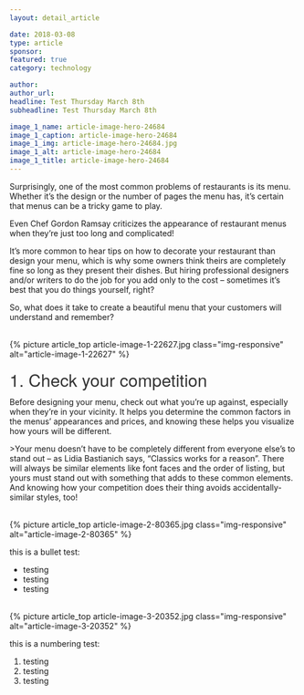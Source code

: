 ```yaml
---
layout: detail_article

date: 2018-03-08
type: article
sponsor:
featured: true
category: technology        

author:  
author_url: 
headline: Test Thursday March 8th
subheadline: Test Thursday March 8th

image_1_name: article-image-hero-24684
image_1_caption: article-image-hero-24684
image_1_img: article-image-hero-24684.jpg
image_1_alt: article-image-hero-24684
image_1_title: article-image-hero-24684
---
```

<p>Surprisingly, one of the most common problems of restaurants is its menu. Whether it&rsquo;s the design or the number of pages the menu has, it&rsquo;s certain that menus can be a tricky game to play.</p><!--more-->
<p>Even Chef Gordon Ramsay criticizes the appearance of restaurant menus when they&rsquo;re just too long and complicated!</p>
<p>It&rsquo;s more common to hear tips on how to decorate your restaurant than design your menu, which is why some owners think theirs are completely fine so long as they present their dishes. But hiring professional designers and/or writers to do the job for you add only to the cost &ndash; sometimes it&rsquo;s best that you do things yourself, right?</p>
<p>So, what does it take to create a beautiful menu that your customers will understand and remember?</p><br>{% picture article_top article-image-1-22627.jpg class="img-responsive" alt="article-image-1-22627" %}<br><h2 id="1-check-your-competition" style="box-sizing: border-box; margin: 20px 0px 10px; padding: 0px; border: 0px; font-family: 'Helvetica Neue', Helvetica, Arial, sans-serif; font-size: 30px; font-weight: 500; font-stretch: inherit; line-height: 1.1; vertical-align: baseline; color: #333333;">1. Check your competition</h2>
<p>Before designing your menu, check out what you&rsquo;re up against, especially when they&rsquo;re in your vicinity. It helps you determine the common factors in the menus&rsquo; appearances and prices, and knowing these helps you visualize how yours will be different.</p>
<p>>Your menu doesn&rsquo;t have to be completely different from everyone else&rsquo;s to stand out &ndash; as Lidia Bastianich says, &ldquo;Classics works for a reason&rdquo;. There will always be similar elements like font faces and the order of listing, but yours must stand out with something that adds to these common elements. And knowing how your competition does their thing avoids accidentally-similar styles, too!</p><br>{% picture article_top article-image-2-80365.jpg class="img-responsive" alt="article-image-2-80365" %}<br><p>this is a bullet test:</p>
<ul>
<li>testing</li>
<li>testing</li>
<li>testing</li>
</ul><br>{% picture article_top article-image-3-20352.jpg class="img-responsive" alt="article-image-3-20352" %}<br><p>this is a numbering test:</p>
<ol>
<li>testing</li>
<li>testing</li>
<li>testing</li>
</ol>